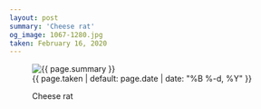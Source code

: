 ```yaml
---
layout: post
summary: 'Cheese rat'
og_image: 1067-1280.jpg
taken: February 16, 2020
---
```


<figure class="post">
<img alt="{{ page.summary }}" sizes="(min-width: 700px) 50vw, calc(100vw - 2rem)" src="{{ site.assets_url }}/1067-640.jpg" srcset="{{ site.assets_url }}/1067-320.jpg 320w, {{ site.assets_url }}/1067-640.jpg 640w, {{ site.assets_url }}/1067-960.jpg 960w, {{ site.assets_url }}/1067-1280.jpg 1280w"/>
<figcaption>
<time>{{ page.taken | default: page.date | date: "%B %-d, %Y" }}</time>
<p>Cheese rat</p>
</figcaption>
</figure>
